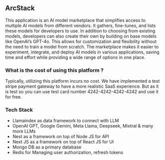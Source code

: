 ## ArcStack

This application is an AI model marketplace that simplifies access to multiple AI models from different vendors. It gathers, fine-tunes, and lists these models for developers to use. In addition to choosing from existing models, developers can also create their own by building on base models like OpenAI’s GPT-4o.
This allows for customization and flexibility without the need to train a model from scratch.
The marketplace makes it easier to experiment, integrate, and deploy AI models in various applications, saving time and effort while providing a wide range of options in one place.

### What is the cost of using this platform ?

Typically, utilizing this platform incurs no cost. We have implemented a test stripe payment gateway to have a more realistic SaaS
experience. But as it is test so you can use test card number 4242-4242-4242-4242 and use it for free.

### Tech Stack

- Llamaindex as data framework to connect with LLM
- OpenAI GPT, Google Gemini, Meta Llama, Deepseek, Mixtral & many more LLMs
- Nest as a framework on top of Node JS for API
- Next JS as a framework on top of React JS for UI
- Mongo DB as a primary database
- Redis for Managing user authorization, refresh tokens

